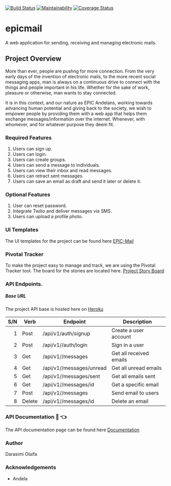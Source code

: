 [![Build Status](https://travis-ci.org/darasimiolaifa/epicmail.svg?branch=develop)](https://travis-ci.org/darasimiolaifa/epicmail)
[![Maintainability](https://api.codeclimate.com/v1/badges/1e5e2993f2e40fe8ef4c/maintainability)](https://codeclimate.com/github/darasimiolaifa/epicmail/maintainability)
[![Coverage Status](https://coveralls.io/repos/github/darasimiolaifa/epicmail/badge.svg?branch=develop)](https://coveralls.io/github/darasimiolaifa/epicmail?branch=develop)

# epicmail
A web application for sending, receiving and managing electronic mails.

## Project Overview
More than ever, people are pushng for more connection. From the very early days of the invention of electronic mails, to the more recent social messaging apps, man is always on a continuous drive to connect with the things and people important in his life. Whether for the sake of work, pleasure or otherwise, man wants to stay connected.

It is in this context, and our nature as EPIC Andelans, working towards advancing human potential and giving back to the society, we wish to empower people by providing them with a web app that helps them exchange messages/information over the internet. Whenever, with whomever, and for whatever purpose they deem fit.

### Required Features
1. Users can sign up.
2. Users can login.
3. Users can create groups.
4. Users can send a message to individuals.
5. Users can view their inbox and read messages.
6. Users can retract sent messages.
7. Users can save an email as draft and send it later or delete it.

### Optional Features
1. User can reset password.
2. Integrate Twilio and deliver messages via SMS.
3. Users can upload a profile photo.

### UI Templates
The UI templates for the project can be found here [EPIC-Mail](https://darasimiolaifa.github.io/epicmail/UI)


### Pivotal Tracker

To make the project easy to manage and track, we are using the Pivotal Tracker tool. The board for the stories are located here. [Project Story Board](https://www.pivotaltracker.com/n/projects/2314641)

### API Endpoints.
##### Base URL 
The project API base is hosted here on [Heroku](https://darasimi-epicmail.herokuapp.com/)

S/N | Verb   | Endpoint                 | Description             |
---:| -------|--------------------------|-------------------------|
  1 | Post   | /api/v1/auth/signup      | Create a user account   |
  2 | Post   | /api/v1//auth/login      | Sign in a user          |
  3 | Get    | /api/v1//messages        | Get all received emails |
  4 | Get    | /api/v1//messages/unread | Get all unread emails   |
  5 | Get    | /api/v1//messages/sent   | Get all emails sent     |
  6 | Get    | /api/v1//messages/id     | Get a specific email    |
  7 | Post   | /api/v1//messages        | Send email to users     |
  8 | Delete | /api/v1//messages/id     | Delete an email         |

### API Documentation :file_folder: :point_left:
The API documentation page can be found here [Documentation](https://darasimi-epicmail.herokuapp.com/api/v1/docs)


### Author
Darasimi Olaifa

### Acknowledgements
* Andela